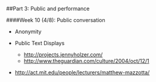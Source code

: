 
##Part 3: Public and performance

####Week 10 (4/8): Public conversation

* Anonymity

* Public Text Displays
  * http://projects.jennyholzer.com/ 
  * http://www.theguardian.com/culture/2004/oct/12/1
* http://act.mit.edu/people/lecturers/matthew-mazzotta/
